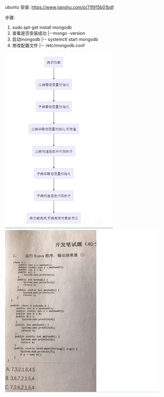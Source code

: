 
ubuntu 安装:
https://www.jianshu.com/p/71f915b01bdf

步骤:
1. sudo apt-get install mongodb
2. 查看是否安装成功
  |--mongo -version
3. 启动mongodb
  |-- systemctl start mongodb
4. 修改配置文件
  |-- /etc/mongodb.conf



![](assets/ubantu下安装-acd3335e.png)
![](assets/ubantu下安装-c89f8074.png)

